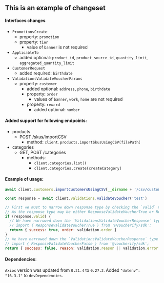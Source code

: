 ## This is an example of changeset

#### Interfaces changes
- `PromotionsCreate`
  - property: `promotion`
  - property: `tier`
    - value of `banner` is not required
- `ApplicableTo`
  - added optional: `product_id`, `product_source_id`, `quantity_limit`, `aggregated_quantity_limit`
- `CustomerRequest`
  - added required: `birthdate`
- `ValidationsValidateVoucherParams`
  - property: `customer`
    - added optional: `address`, `phone`, `birthdate`
    - property: `order`
      - values of `banner`, `work`, `home` are not required
    - property: `reward`
      - added optional: `number`

#### Added support for following endpoints:
- products
  - POST /skus/importCSV
    - method: `client.products.importSkusUsingCSV(filePath)`
- categories
  - GET, POST /categories
    - methods:
      - `client.categories.list()`
      - `client.categories.create(createCategory)`

#### Example of usage:
```js
await client.customers.importCustomersUsingCSV(__dirname + '/csv/customers.csv')
```
```js
const response = await client.validations.validateVoucher('test')

// First we must to narrow down response type by checking the `valid` value
// As the response type may be either ResponseValidateVoucherTrue or ResponseValidateVoucherFalse
if (response.valid) {
  // We have narrowed down the `ValidationsValidateVoucherResponse` type to `ResponseValidateVoucherTrue` so now we can access attributes specific for this type like `order`
  // import { ResponseValidateVoucherTrue } from '@voucherify/sdk';
  return { success: true, order: validation.order }
}
// We have narrowed down the `ValidationsValidateVoucherResponse` type to `ResponseValidateVoucherFalse` so now we can access attributes specific for this type like `reason` or `error`
// import { ResponseValidateVoucherFalse } from '@voucherify/sdk';
return { success: false, reason: validation.reason || validation.error?.message || 'Unknown error' }
```

#### Dependencies:
`Axios` version was updated from `0.21.4` to `0.27.2`.
Added `"dotenv": "16.3.1"` to `devDependencies`.
